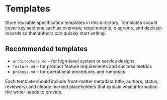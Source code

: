 # Templates

Store reusable specification templates in this directory. Templates should cover
key sections such as overview, requirements, diagrams, and decision records so
that authors can quickly start writing.

## Recommended templates

- `architecture.md` – for high-level system or service designs
- `feature.md` – for product feature requirements and success metrics
- `process.md` – for operational procedures and runbooks

Each template should include front-matter metadata (title, authors, status,
reviewers) and clearly marked placeholders that explain what information the
writer needs to provide.
